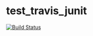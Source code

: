 # test_travis_junit
[![Build Status](https://travis-ci.org/Cpptz/test_travis_junit.svg?branch=master)](https://travis-ci.org/Cpptz/test_travis_junit)


